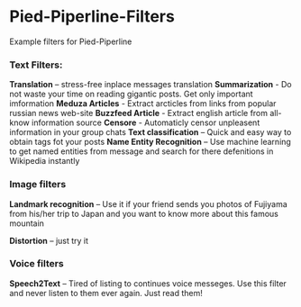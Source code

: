 # Pied-Piperline-Filters
Example filters for Pied-Piperline

### Text Filters:
 **Translation** – stress-free inplace messages translation
 **Summarization** - Do not waste your time on reading gigantic posts. Get only important imformation
 **Meduza Articles** - Extract arcticles from links from popular russian news web-site
 **Buzzfeed Article** - Extract english article from all-know information source
 **Censore** - Automaticly censor unpleasent information in your group chats
 **Text classification** – Quick and easy way to obtain tags fot your posts
 **Name Entity Recognition** – Use machine learning to get named entities from message and search for there defenitions in Wikipedia instantly

### Image filters

**Landmark recognition** – Use it if your friend sends you photos of Fujiyama from his/her trip to Japan and you want to know more about this famous mountain

**Distortion** – just try it

### Voice filters

**Speech2Text** – Tired of listing to continues voice messeges. Use this filter and never listen to them ever again. Just read them!



 
